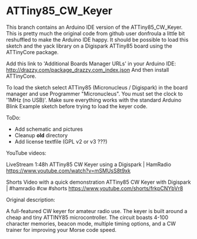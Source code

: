 # ATTiny85_CW_Keyer

This branch contains an Arduino IDE version of the ATTiny85_CW_Keyer. This is pretty much the original code from github user donfroula a little bit reshuffled to make the Arduino IDE happy.
It should be possible to load this sketch and the yack library on a Digispark ATTiny85 board using the ATTinyCore package.

Add this link to 'Additional Boards Manager URLs' in your Arduino IDE:
http://drazzy.com/package_drazzy.com_index.json
And then install ATTinyCore.

To load the sketch select ATTiny85 (Micronucleus / Digispark) in the board manager and use Programmer "Micronucleus". You must set the clock to '1MHz (no USB)'.
Make sure everything works with the standard Arduino Blink Example sketch before trying to load the keyer code.


ToDo:
- Add schematic and pictures
- Cleanup __old__ directory
- Add license textfile (GPL v2 or v3 ???)


YouTube videos:

LiveStream 1:48h
ATTiny85 CW Keyer using a Digispark | HamRadio
https://www.youtube.com/watch?v=mSMUsS8t9xk

Shorts Video with a quick demonstration
ATTiny85 CW Keyer with Digispark | #hamradio #cw #shorts
https://www.youtube.com/shorts/frkpCNYbVr8


Original description:

A full-featured CW keyer for amateur radio use. The keyer is built around a cheap and tiny ATTINY85 microcontroller. The circuit boasts 4-100 character memories, beacon mode, multiple timing options, and a CW trainer for improving your Morse code speed.
